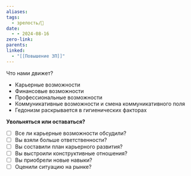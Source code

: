 ```yaml
---
aliases: 
tags:
  - зрелость/🌱
date:
  - - 2024-08-16
zero-link: 
parents: 
linked:
  - "[[Повышение ЗП]]"
---
```

Что нами движет?
- Карьерные возможности
- Финансовые возможности
- Профессиональные возможности
- Коммуникативные возможности и смена коммуникативного поля
- Гедонизм раскрывается в гигиенических факторах

**Увольняться или оставаться?**
- [ ] Все ли карьерные возможности обсудили?
- [ ] Вы взяли больше ответственности?
- [ ] Вы составили план карьерного развития?
- [ ] Вы выстроили конструктивные отношения?
- [ ] Вы приобрели новые навыки?
- [ ] Оценили ситуацию на рынке?